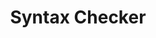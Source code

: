 ---
word: "true"

types: "word"

title: "Syntax Checker"

categories: ['']

tags: ['Syntax', 'Checker']

arabic: 'المدقق النحوي'

arexps: []

enwords: ['Syntax Checker']

enexps: []

arlexicons: 'د'

enlexicons: 'S'

authors: ['Ruqayya Roshdy']

translators: ['']

citations: 'مقدمة في حوسبة اللغة العربية'

sources: 'مركز الملك عبدالله بن عبدالعزيز الدولي لخدمة اللغة العربية'

slug: ""
---